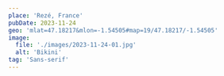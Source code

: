```yaml
---
place: 'Rezé, France'
pubDate: 2023-11-24
geo: 'mlat=47.18217&mlon=-1.54505#map=19/47.18217/-1.54505'
image:
  file: './images/2023-11-24-01.jpg'
  alt: 'Bikini'
tag: 'Sans-serif'
---
```

